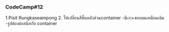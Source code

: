### CodeCamp#12
1.Pisit Rungkaseampong
2.
ให้เปลี่ยนสีพื้นหลังส่วนcontainer
-มีเงา+ขอบมนเหมือนเดิม
-รูปต้องต่อสนิทกับ container